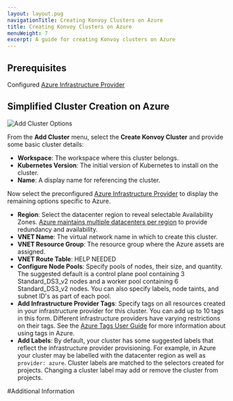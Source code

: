 ```yaml
---
layout: layout.pug
navigationTitle: Creating Konvoy Clusters on Azure
title: Creating Konvoy Clusters on Azure
menuWeight: 7
excerpt: A guide for creating Konvoy clusters on Azure
---
```


## Prerequisites

Configured [Azure Infrastructure Provider](/ksphere/kommander/latest/operations/infrastructure-providers/#configuring-an-azure-infrastructure-provider)

## Simplified Cluster Creation on Azure

![Add Cluster Options](/ksphere/kommander/1.1.0-beta/img/add-cluster.png)

From the **Add Cluster** menu, select the **Create Konvoy Cluster** and provide some basic cluster details:

- **Workspace**: The workspace where this cluster belongs.
- **Kubernetes Version**: The initial version of Kubernetes to install on the cluster.
- **Name**: A display name for referencing the cluster.

Now select the preconfigured [Azure Infrastructure Provider](/ksphere/kommander/latest/operations/infrastructure-providers/#configuring-an-azure-infrastructure-provider) to display the remaining options specific to Azure.

- **Region**: Select the datacenter region to reveal selectable Availability Zones. [Azure maintains multiple datacenters per region][azure-regions] to provide redundancy and availability.
- **VNET Name**: The virtual network name in which to create this cluster.
- **VNET Resource Group**: The resource group where the Azure assets are assigned.
- **VNET Route Table**: HELP NEEDED
- **Configure Node Pools**: Specify pools of nodes, their size, and quantity. The suggested default is a control plane pool containing 3 Standard_DS3_v2 nodes and a worker pool containing 6 Standard_DS3_v2 nodes. You can also specify labels, node taints, and subnet ID's as part of each pool.
- **Add Infrastructure Provider Tags**: Specify tags on all resources created in your infrastructure provider for this cluster. You can add up to 10 tags in this form. Different infrastructure providers have varying restrictions on their tags. See the [Azure Tags User Guide][azure_tags] for more information about using tags in Azure.
- **Add Labels**: By default, your cluster has some suggested labels that reflect the infrastructure provider provisioning. For example, in Azure your cluster may be labelled with the datacenter region as well as `provider: azure`. Cluster labels are matched to the selectors created for projects. Changing a cluster label may add or remove the cluster from projects.

#Additional Information

[azure-regions]: https://azure.microsoft.com/en-us/global-infrastructure/regions/
[azure_tags]: https://docs.microsoft.com/en-us/azure/azure-resource-manager/management/tag-resources

